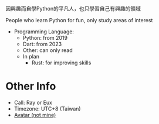 因興趣而自學Python的平凡人，也只學習自己有興趣的領域

People who learn Python for fun, only study areas of interest

- Programming Language:
  - Python: from 2019
  - Dart: from 2023
  - Other: can only read
  - In plan
    - Rust: for improving skills

# Other Info
- Call: Ray or Eux
- Timezone: UTC+8 (Taiwan)
- [Avatar (not mine)](https://www.pixiv.net/artworks/106459056)
